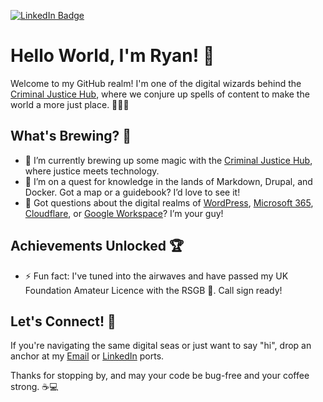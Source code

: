[![LinkedIn Badge](https://img.shields.io/badge/LinkedIn-Profile-informational?style=flat&logo=linkedin&logoColor=white&color=0D76A8)](https://www.linkedin.com/in/legaleagleryan/)

# Hello World, I'm Ryan! 👋

Welcome to my GitHub realm! I'm one of the digital wizards behind the [Criminal Justice Hub](https://www.criminaljusticehub.org.uk), where we conjure up spells of content to make the world a more just place. 🧙‍♂️✨

## What's Brewing? 🧪
- 🔭 I’m currently brewing up some magic with the [Criminal Justice Hub](https://www.criminaljusticehub.org.uk), where justice meets technology.
- 🤔 I’m on a quest for knowledge in the lands of Markdown, Drupal, and Docker. Got a map or a guidebook? I’d love to see it!
- 💬 Got questions about the digital realms of [WordPress](https://wordpress.org/), [Microsoft 365](https://www.microsoft.com/en-gb/microsoft-365/business/), [Cloudflare](https://www.cloudflare.com/en-gb/), or [Google Workspace](https://workspace.google.com/intl/en_uk/)? I’m your guy!

## Achievements Unlocked 🏆
- ⚡ Fun fact: I've tuned into the airwaves and have passed my UK Foundation Amateur Licence with the RSGB 🎉. Call sign ready!

## Let's Connect! 🤝
If you're navigating the same digital seas or just want to say "hi", drop an anchor at my [Email](mailto:ryan.jarvis@official-sensitive.uk) or [LinkedIn](https://www.linkedin.com/in/legaleagleryan/) ports.

Thanks for stopping by, and may your code be bug-free and your coffee strong. ☕️💻
